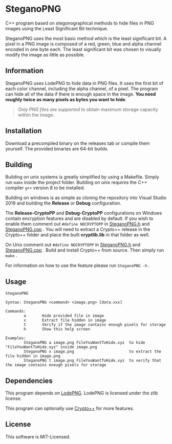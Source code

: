SteganoPNG
=================

C++ program based on stegonographical methods to hide files in PNG images using the Least Significant Bit technique.

SteganoPNG uses the most basic method which is the least significant bit. A pixel in a PNG image is composed of a red, green, blue and alpha channel encoded in one byte each.
 The least significant bit was chosen to visually modify the image as little as possible.


Information
-----------

SteganoPNG uses LodePNG to hide data in PNG files. It uses the first bit of each color channel, including the alpha channel, of a pixel. 
The program can hide all of the data if there is enough space in the image. **You need roughly twice as many pixels as bytes you want to hide**.

> *Only PNG files are supported* to obtain maximum storage capacity within the image.

Installation
------------

Download a precompiled binary on the releases tab or compile them yourself. The provided binaries are 64-bit builds.

Building
-----

Building on unix systems is greatly simplified by using a Makefile.  Simply run `make` inside the project folder. Building on unix requires the C++ compiler `g++` version 8 to be installed.

Building on windows is as simple as cloning the repository into Visual Studio 2019 and building the **Release** or **Debug** configuration.

The **Release-CryptoPP** and **Debug-CryptoPP** configurations on Windows contain encryption features and are disabled by default. If you wish to enable them comment out `#define NOCRYPTOPP` in [SteganoPNG.h](https://github.com/Dola-Shuvi/SteganoPNG/blob/master/Steganography/SteganoPNG.h) and [SteganoPNG.cpp](https://github.com/Dola-Shuvi/SteganoPNG/blob/master/Steganography/SteganoPNG.cpp) . 
You will need to extract a Crypto++ release in the Crypto++ folder and place the built **cryptlib.lib** in that folder as well.

On Unix comment out `#define NOCRYPTOPP` in [SteganoPNG.h](https://github.com/Dola-Shuvi/SteganoPNG/blob/master/Steganography/SteganoPNG.h) and [SteganoPNG.cpp](https://github.com/Dola-Shuvi/SteganoPNG/blob/master/Steganography/SteganoPNG.cpp) . Build and install Crypto++ from source. Then simply run `make` .

 For information on how to use the feature please run `SteganoPNG -h` .

Usage
-----

```
SteganoPNG

Syntax: SteganoPNG <command> <image.png> [data.xxx]

Commands:
        a       Hide provided file in image
        x       Extract file hidden in image
        t       Verify if the image contains enough pixels for storage
        h       Show this help screen

Examples:
        SteganoPNG a image.png FileYouWantToHide.xyz  to hide "FileYouWantToHide.xyz" inside image.png
        SteganoPNG x image.png                        to extract the file hidden in image.png
        SteganoPNG t image.png FileYouWantToHide.xyz  to verify that the image contains enough pixels for storage
```

Dependencies
-------

This program depends on [LodePNG](https://github.com/lvandeve/lodepng).
LodePNG is licensed under the zlib license.

This program can optionally use [Crypto++](https://github.com/weidai11/cryptopp) for more features.


License
-------

This software is MIT-Licensed.
